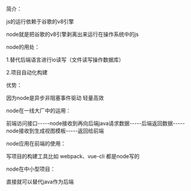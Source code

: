 简介：

js的运行依赖于谷歌的v8引擎

node就是把谷歌的v8引擎剥离出来运行在操作系统中的js


node的用处：

1.替代后端语言进行io读写（文件读写操作数据库）

2.项目自动化构建


优势：

因为node是异步非阻塞事件驱动 轻量高效


node在一线大厂中的运用：

前端访问接口-----node接收到再向后端java请求数据-----后端返回数据-----node接收到生成视图模板-----返回给前端

node应用在前端的使用：

写项目的构建工具比如 webpack、vue-cli 都是node写的

node在中小型项目：

直接就可以替代java作为后端